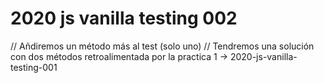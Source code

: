 # 2020 js vanilla testing 002

// Añdiremos un método más al test (solo uno)
// Tendremos una solución con dos métodos retroalimentada por la practica 1 -> 2020-js-vanilla-testing-001
